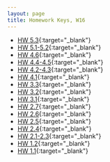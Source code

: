 ```yaml
---
layout: page
title: Homework Keys, W16
---
```


<!--

* [HW 6.2](HW6_2_noPrint.pdf){:target="_blank"}
* [HW 6.1](HW6_1_noPrint.pdf){:target="_blank"}
-->

* [HW 5.3](HW5_3_noPrint.pdf){:target="_blank"}
* [HW 5.1-5.2](HW5_1_2_noPrint.pdf){:target="_blank"}
* [HW 4.6](HW4_6_noPrint.pdf){:target="_blank"}
* [HW 4.4-4.5](HW4_4_5_noPrint.pdf){:target="_blank"}
* [HW 4.2-4.3](HW4_2_3_noPrint.pdf){:target="_blank"}
* [HW 4.1](HW4_1_noPrint.pdf){:target="_blank"}
* [HW 3.3](HW3_3a_noPrint.pdf){:target="_blank"} 
* [HW 3.2](HW3_2_noPrint.pdf){:target="_blank"}
* [HW 3.1](HW3_1_noPrint.pdf){:target="_blank"}
* [HW 2.7](HW2_7_noPrint.pdf){:target="_blank"}
* [HW 2.6](HW2_6_noPrint.pdf){:target="_blank"}
* [HW 2.5](HW2_5_noPrint.pdf){:target="_blank"}
* [HW 2.4](HW2_4_noPrint.pdf){:target="_blank"}
* [HW 2.1-2.3](HW2_1_3_noPrint.pdf){:target="_blank"}
* [HW 1.2](HW1_2_noPrint.pdf){:target="_blank"}
* [HW 1.1](HW1_1_noPrint.pdf){:target="_blank"}
